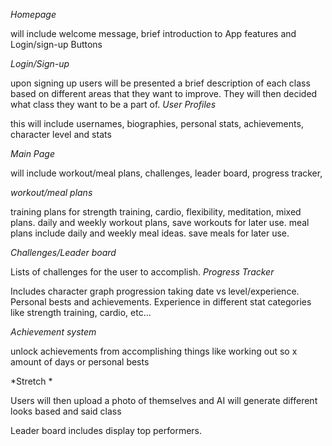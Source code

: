 *Homepage*

will include welcome message, brief introduction to App features and Login/sign-up Buttons

*Login/Sign-up*

upon signing up users will be presented a brief description of each class based on different areas that they want to improve. They will then decided what class they want to be a part of.
*User Profiles*

this will include usernames, biographies, personal stats, achievements, character level and stats

*Main Page* 

will include workout/meal plans, challenges, leader board, progress tracker,

*workout/meal plans* 

training plans for strength training, cardio, flexibility, meditation, mixed plans. daily and weekly workout plans, save workouts for later use. meal plans include daily and weekly meal ideas. save meals for later use.

*Challenges/Leader board* 

Lists of challenges for the user to accomplish. 
*Progress Tracker* 

Includes character graph progression taking date vs level/experience. Personal bests and achievements. Experience in different stat categories like strength training, cardio, etc...

*Achievement system* 

unlock achievements from accomplishing things like working out so x amount of days or personal bests

*Stretch *

Users will then upload a photo of themselves and AI will generate different looks based and said class

Leader board includes display top performers.
